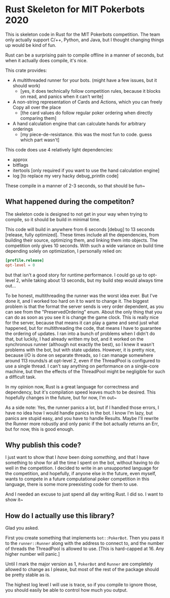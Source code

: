 # Rust Skeleton for MIT Pokerbots 2020

This is skeleton code in Rust for the MIT Pokerbots competition.
The team only actually support C/++, Python, and Java, but I thought changing
things up would be kind of fun.

Rust can be a surprising pain to compile offline in a manner of seconds, but
when it actually does compile, it's nice.

This crate provides:
  - A multithreaded runner for your bots. (might have a few issues, but it should work)
    - [yes, it does technically follow competition rules, because it blocks on read, and panics when it can't write]
  - A non-string representation of Cards and Actions, which you can freely Copy all over the place
    - [the card values do follow regular poker ordering when directly comparing them]
  - A hand calculation engine that can calculate hands for arbitrary orderings
    - [my piece-de-resistance. this was the most fun to code. guess which part wasn't]

This code does use 4 relatively light dependencies:
  - approx
  - bitflags
  - itertools [only required if you want to use the hand calculation engine]
  - log [to replace my very hacky debug_println code]

These compile in a manner of 2-3 seconds, so that should be fun~

## What happened during the competiton?

The skeleton code is designed to not get in your way when trying to compile,
so it should be build in minimal time.

This code will build in anywhere from 6 seconds [debug] to 13 seconds [release, fully optimized].
These times include all the dependencies, from building their source, optimizing them, and linking them into objects.
The competition only gives 10 seconds. With such a wide variance on build time depending
solely on optimization, I personally relied on:

```toml
[profile.release]
opt-level = 0
```

but that isn't a good story for runtime performance. I could go up to opt-level 2,
while taking about 13 seconds, but my build step would always time out...

To be honest, multithreading the runner was the worst idea ever. But I've done it,
and I worked too hard on it to want to change it. The biggest problem is that
the format the server sends is very order dependent, as you can see from the
"PreservedOrdering" enum. About the only thing that you can do as soon as you see it
is change the game clock. This is really nice for the server, because that means
it can play a game and send just what happened, but for multithreading the code,
that means I have to guarantee the ordering of updates. I ran into a bunch of
problems when I didn't do that, but luckily, I had already written my bot, and
it worked on the synchronous runner (although not exactly the best), so I knew
it wasn't problems with the bot, but with state updates. However, it is pretty nice,
because I/O is done on separate threads, so I can manage somewhere around 113 rounds/s
at opt-level 2, even if the ThreadPool is configured to use a single thread. I can't
say anything on performance on a single-core machine, but then the effects of the ThreadPool
might be negligible for such a difficult task.

In my opinion now, Rust is a great language for correctness and dependency, but
it's compilation speed leaves much to be desired. This hopefully changes in the future,
but for now, I'm out~

As a side note: Yes, the runner panics a lot, but if I handled those errors,
I have no idea how I would handle panics in the bot. I know I'm lazy, but panics
are stupid easy, and you have to handle Results. Maybe I'll rewrite the Runner
more robustly and only panic if the bot actually returns an Err, but for
now, this is good enough.

## Why publish this code?

I just want to show that I *have* been doing *something*, and that I have something to
show for all the time I spent on the bot, without having to do well in the
competition. I decided to write in an unsupported language for the competition,
and hopefully, if anyone else in the future, even myself, wants to compete in a
future computational poker competition in this language, there is some more
preexisting code for them to use.

And I needed an excuse to just spend all day writing Rust. I did so. I want to show it~

## How do I actually use this library?

Glad you asked.

First you create something that implements `bot::PokerBot`. Then you pass it to
the `runner::Runner` along with the address to connect to, and the number of threads
the ThreadPool is allowed to use. [This is hard-capped at 16. Any higher number will panic.]

Until I mark the major version as 1, `PokerBot` and `Runner` are completely
allowed to change as I please, but most of the rest of the package should be pretty stable
as is.

The highest log level I will use is trace, so if you compile to ignore those, you
should easily be able to control how much you output.
